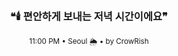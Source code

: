 <div align="center">

<br>

<h3>❝🕯️ 편안하게 보내는 저녁 시간이에요❞</h3>

<sub>11:00 PM • Seoul 🌦️ • by CrowRish</sub>

<br>

</div>